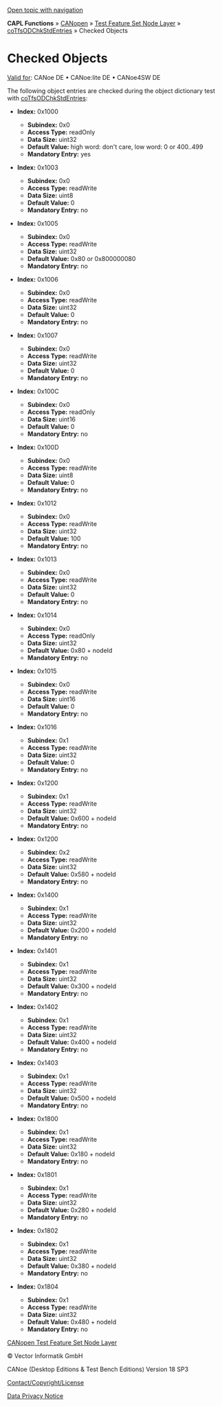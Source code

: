 [Open topic with navigation](../../../../../CANoeDEFamily.htm#Topics/CAPLFunctions/CANopen/NodeLayerTFS/CAPLfunctionsCANopenNLTFSCoTfsOdChkStdEntriesObjects.md)

**CAPL Functions** » [CANopen](../CAPLfunctionsCANopenOverview.md) » [Test Feature Set Node Layer](CAPLfunctionsCANopenNLTFSLevelOverview.md) » [coTfsODChkStdEntries](Functions/CAPLfunctionCoTfsOdChkStdEntries.md) » Checked Objects

# Checked Objects

[Valid for](../../../Shared/FeatureAvailability.md): CANoe DE • CANoe:lite DE • CANoe4SW DE

The following object entries are checked during the object dictionary test with [coTfsODChkStdEntries](Functions/CAPLfunctionCoTfsOdChkStdEntries.md):

- **Index:** 0x1000
  - **Subindex:** 0x0
  - **Access Type:** readOnly
  - **Data Size:** uint32
  - **Default Value:** high word: don't care, low word: 0 or 400..499
  - **Mandatory Entry:** yes

- **Index:** 0x1003
  - **Subindex:** 0x0
  - **Access Type:** readWrite
  - **Data Size:** uint8
  - **Default Value:** 0
  - **Mandatory Entry:** no

- **Index:** 0x1005
  - **Subindex:** 0x0
  - **Access Type:** readWrite
  - **Data Size:** uint32
  - **Default Value:** 0x80 or 0x800000080
  - **Mandatory Entry:** no

- **Index:** 0x1006
  - **Subindex:** 0x0
  - **Access Type:** readWrite
  - **Data Size:** uint32
  - **Default Value:** 0
  - **Mandatory Entry:** no

- **Index:** 0x1007
  - **Subindex:** 0x0
  - **Access Type:** readWrite
  - **Data Size:** uint32
  - **Default Value:** 0
  - **Mandatory Entry:** no

- **Index:** 0x100C
  - **Subindex:** 0x0
  - **Access Type:** readOnly
  - **Data Size:** uint16
  - **Default Value:** 0
  - **Mandatory Entry:** no

- **Index:** 0x100D
  - **Subindex:** 0x0
  - **Access Type:** readWrite
  - **Data Size:** uint8
  - **Default Value:** 0
  - **Mandatory Entry:** no

- **Index:** 0x1012
  - **Subindex:** 0x0
  - **Access Type:** readWrite
  - **Data Size:** uint32
  - **Default Value:** 100
  - **Mandatory Entry:** no

- **Index:** 0x1013
  - **Subindex:** 0x0
  - **Access Type:** readWrite
  - **Data Size:** uint32
  - **Default Value:** 0
  - **Mandatory Entry:** no

- **Index:** 0x1014
  - **Subindex:** 0x0
  - **Access Type:** readOnly
  - **Data Size:** uint32
  - **Default Value:** 0x80 + nodeId
  - **Mandatory Entry:** no

- **Index:** 0x1015
  - **Subindex:** 0x0
  - **Access Type:** readWrite
  - **Data Size:** uint16
  - **Default Value:** 0
  - **Mandatory Entry:** no

- **Index:** 0x1016
  - **Subindex:** 0x1
  - **Access Type:** readWrite
  - **Data Size:** uint32
  - **Default Value:** 0
  - **Mandatory Entry:** no

- **Index:** 0x1200
  - **Subindex:** 0x1
  - **Access Type:** readWrite
  - **Data Size:** uint32
  - **Default Value:** 0x600 + nodeId
  - **Mandatory Entry:** no

- **Index:** 0x1200
  - **Subindex:** 0x2
  - **Access Type:** readWrite
  - **Data Size:** uint32
  - **Default Value:** 0x580 + nodeId
  - **Mandatory Entry:** no

- **Index:** 0x1400
  - **Subindex:** 0x1
  - **Access Type:** readWrite
  - **Data Size:** uint32
  - **Default Value:** 0x200 + nodeId
  - **Mandatory Entry:** no

- **Index:** 0x1401
  - **Subindex:** 0x1
  - **Access Type:** readWrite
  - **Data Size:** uint32
  - **Default Value:** 0x300 + nodeId
  - **Mandatory Entry:** no

- **Index:** 0x1402
  - **Subindex:** 0x1
  - **Access Type:** readWrite
  - **Data Size:** uint32
  - **Default Value:** 0x400 + nodeId
  - **Mandatory Entry:** no

- **Index:** 0x1403
  - **Subindex:** 0x1
  - **Access Type:** readWrite
  - **Data Size:** uint32
  - **Default Value:** 0x500 + nodeId
  - **Mandatory Entry:** no

- **Index:** 0x1800
  - **Subindex:** 0x1
  - **Access Type:** readWrite
  - **Data Size:** uint32
  - **Default Value:** 0x180 + nodeId
  - **Mandatory Entry:** no

- **Index:** 0x1801
  - **Subindex:** 0x1
  - **Access Type:** readWrite
  - **Data Size:** uint32
  - **Default Value:** 0x280 + nodeId
  - **Mandatory Entry:** no

- **Index:** 0x1802
  - **Subindex:** 0x1
  - **Access Type:** readWrite
  - **Data Size:** uint32
  - **Default Value:** 0x380 + nodeId
  - **Mandatory Entry:** no

- **Index:** 0x1804
  - **Subindex:** 0x1
  - **Access Type:** readWrite
  - **Data Size:** uint32
  - **Default Value:** 0x480 + nodeId
  - **Mandatory Entry:** no

[CANopen Test Feature Set Node Layer](CAPLfunctionsCANopenNLTFSLevelOverview.md)

© Vector Informatik GmbH

CANoe (Desktop Editions & Test Bench Editions) Version 18 SP3

[Contact/Copyright/License](../../../Shared/ContactCopyrightLicense.md)

[Data Privacy Notice](https://www.vector.com/int/en/company/get-info/privacy-policy/)